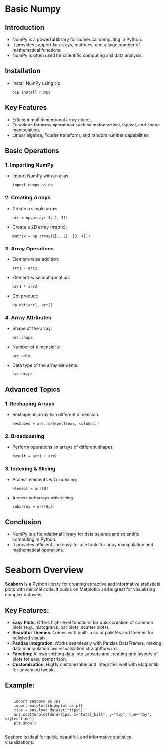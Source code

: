 <h1>Basic Numpy</h1>

<h2>Introduction</h2>
    <ul>
        <li>NumPy is a powerful library for numerical computing in Python.</li>
        <li>It provides support for arrays, matrices, and a large number of mathematical functions.</li>
        <li>NumPy is often used for scientific computing and data analysis.</li>
    </ul>

<h2>Installation</h2>
    <ul>
        <li>Install NumPy using pip:</li>
        <pre><code>pip install numpy</code></pre>
    </ul>

<h2>Key Features</h2>
    <ul>
        <li>Efficient multidimensional array object.</li>
        <li>Functions for array operations such as mathematical, logical, and shape manipulation.</li>
        <li>Linear algebra, Fourier transform, and random number capabilities.</li>
    </ul>

<h2>Basic Operations</h2>
    <h3>1. Importing NumPy</h3>
    <ul>
        <li>Import NumPy with an alias:</li>
        <pre><code>import numpy as np</code></pre>
    </ul>

<h3>2. Creating Arrays</h3>
    <ul>
        <li>Create a simple array:</li>
        <pre><code>arr = np.array([1, 2, 3])</code></pre>
        <li>Create a 2D array (matrix):</li>
        <pre><code>matrix = np.array([[1, 2], [3, 4]])</code></pre>
    </ul>

<h3>3. Array Operations</h3>
    <ul>
        <li>Element-wise addition:</li>
        <pre><code>arr1 + arr2</code></pre>
        <li>Element-wise multiplication:</li>
        <pre><code>arr1 * arr2</code></pre>
        <li>Dot product:</li>
        <pre><code>np.dot(arr1, arr2)</code></pre>
    </ul>

<h3>4. Array Attributes</h3>
    <ul>
        <li>Shape of the array:</li>
        <pre><code>arr.shape</code></pre>
        <li>Number of dimensions:</li>
        <pre><code>arr.ndim</code></pre>
        <li>Data type of the array elements:</li>
        <pre><code>arr.dtype</code></pre>
    </ul>

<h2>Advanced Topics</h2>
    <h3>1. Reshaping Arrays</h3>
    <ul>
        <li>Reshape an array to a different dimension:</li>
        <pre><code>reshaped = arr.reshape((rows, columns))</code></pre>
    </ul>

<h3>2. Broadcasting</h3>
    <ul>
        <li>Perform operations on arrays of different shapes:</li>
        <pre><code>result = arr1 + arr2</code></pre>
    </ul>

<h3>3. Indexing & Slicing</h3>
    <ul>
        <li>Access elements with indexing:</li>
        <pre><code>element = arr[0]</code></pre>
        <li>Access subarrays with slicing:</li>
        <pre><code>subarray = arr[0:2]</code></pre>
    </ul>

<h2>Conclusion</h2>
    <ul>
        <li>NumPy is a foundational library for data science and scientific computing in Python.</li>
        <li>It provides efficient and easy-to-use tools for array manipulation and mathematical operations.</li>
    </ul>
 <h1>Seaborn Overview</h1>
    <p><strong>Seaborn</strong> is a Python library for creating attractive and informative statistical plots with minimal code. It builds on Matplotlib and is great for visualizing complex datasets.</p>

<h2>Key Features:</h2>
    <ul>
        <li><strong>Easy Plots</strong>: Offers high-level functions for quick creation of common plots (e.g., histograms, bar plots, scatter plots).</li>
        <li><strong>Beautiful Themes</strong>: Comes with built-in color palettes and themes for polished visuals.</li>
        <li><strong>Pandas Integration</strong>: Works seamlessly with Pandas DataFrames, making data manipulation and visualization straightforward.</li>
        <li><strong>Faceting</strong>: Allows splitting data into subsets and creating grid layouts of plots for easy comparison.</li>
        <li><strong>Customization</strong>: Highly customizable and integrates well with Matplotlib for advanced tweaks.</li>
    </ul>

<h2>Example:</h2>
    <pre><code>
    import seaborn as sns 
    import matplotlib.pyplot as plt
    tips = sns.load_dataset("tips")
    sns.scatterplot(data=tips, x="total_bill", y="tip", hue="day", style="time")
    plt.show()
    </code></pre>

<p>Seaborn is ideal for quick, beautiful, and informative statistical visualizations.</p>
